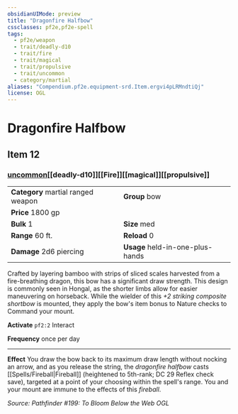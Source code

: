 ```yaml
---
obsidianUIMode: preview
title: "Dragonfire Halfbow"
cssclasses: pf2e,pf2e-spell
tags:
  - pf2e/weapon
  - trait/deadly-d10
  - trait/fire
  - trait/magical
  - trait/propulsive
  - trait/uncommon
  - category/martial
aliases: "Compendium.pf2e.equipment-srd.Item.ergvi4pLRMndtiQj"
license: OGL
---
```

# Dragonfire Halfbow
## Item 12
### [uncommon](uncommon "Uncommon Rarity Trait")[[deadly-d10]][[Fire]][[magical]][[propulsive]]

|  |  |
| -- | -- |
| **Category** martial ranged weapon | **Group** bow |
| **Price** 1800 gp |  |
| **Bulk** 1 | **Size** med |
|**Range** 60 ft.| **Reload** 0|
| **Damage** 2d6 piercing  | **Usage** held-in-one-plus-hands |



Crafted by layering bamboo with strips of sliced scales harvested from a fire-breathing dragon, this bow has a significant draw strength. This design is commonly seen in Hongal, as the shorter limbs allow for easier maneuvering on horseback. While the wielder of this _+2 striking composite shortbow_ is mounted, they apply the bow's item bonus to Nature checks to Command your mount.

**Activate** `pf2:2` Interact

**Frequency** once per day

* * *

**Effect** You draw the bow back to its maximum draw length without nocking an arrow, and as you release the string, the _dragonfire halfbow_ casts [[Spells/Fireball|Fireball]] (heightened to 5th-rank; DC 29 Reflex check save), targeted at a point of your choosing within the spell's range. You and your mount are immune to the effects of this _fireball_.

*Source: Pathfinder #199: To Bloom Below the Web*
*OGL*